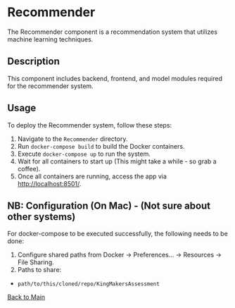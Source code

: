 # Recommender

The Recommender component is a recommendation system that utilizes machine learning techniques.

## Description

This component includes backend, frontend, and model modules required for the recommender system.

## Usage

To deploy the Recommender system, follow these steps:

1. Navigate to the `Recommender` directory.
2. Run `docker-compose build` to build the Docker containers.
3. Execute `docker-compose up` to run the system.
4. Wait for all containers to start up (This might take a while - so grab a coffee).
5. Once all containers are running, access the app via [http://localhost:8501/](http://localhost:8501/).

## NB: Configuration (On Mac) - (Not sure about other systems)

For docker-compose to be executed successfully, the following needs to be done:

   1. Configure shared paths from Docker -> Preferences... -> Resources -> File Sharing.
   2. Paths to share:
   - `path/to/this/cloned/repo/KingMakersAssessment`




[Back to Main](../README.md)
